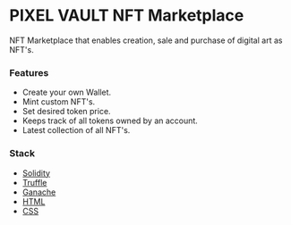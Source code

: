 # PIXEL VAULT NFT Marketplace

NFT Marketplace that enables creation, sale and purchase of digital art as NFT's.

### Features
- Create your own Wallet.
- Mint custom NFT's.
- Set desired token price.
- Keeps track of all tokens owned by an account.
- Latest collection of all NFT's.

### Stack
- [Solidity](https://docs.soliditylang.org/en/v0.7.6/)
- [Truffle](https://www.trufflesuite.com/truffle)
- [Ganache](https://www.trufflesuite.com/ganache)
- [HTML](https://developer.mozilla.org/en-US/docs/Web/HTML)
- [CSS](https://developer.mozilla.org/en-US/docs/Web/CSS)



